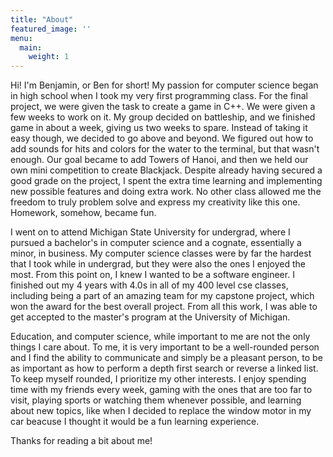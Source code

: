 ```yaml
---
title: "About"
featured_image: ''
menu:
  main:
    weight: 1
---
```


Hi! I'm Benjamin, or Ben for short! My passion for computer science began in high school when I took my very first programming class. For the final project, we were given the task to create a game in C++. We were given a few weeks to work on it. My group decided on battleship, and we finished game in about a week, giving us two weeks to spare. Instead of taking it easy though, we decided to go above and beyond. We figured out how to add sounds for hits and colors for the water to the terminal, but that wasn't enough. Our goal became to add Towers of Hanoi, and then we held our own mini competition to create Blackjack. Despite already having secured a good grade on the project, I spent the extra time learning and implementing new possible features and doing extra work. No other class allowed me the freedom to truly problem solve and express my creativity like this one. Homework, somehow, became fun. 

I went on to attend Michigan State University for undergrad, where I pursued a bachelor's in computer science and a cognate, essentially a minor, in business. My computer science classes were by far the hardest that I took while in undergrad, but they were also the ones I enjoyed the most. From this point on, I knew I wanted to be a software engineer. I finished out my 4 years with 4.0s in all of my 400 level cse classes, including being a part of an amazing team for my capstone project, which won the award for the best overall project. From all this work, I was able to get accepted to the master's program at the University of Michigan. 

Education, and computer science, while important to me are not the only things I care about. To me, it is very important to be a well-rounded person and I find the ability to communicate and simply be a pleasant person, to be as important as how to perform a depth first search or reverse a linked list. To keep myself rounded, I prioritize my other interests. I enjoy spending time with my friends every week, gaming with the ones that are too far to visit, playing sports or watching them whenever possible, and learning about new topics, like when I decided to replace the window motor in my car beacuse I thought it would be a fun learning experience.

Thanks for reading a bit about me!